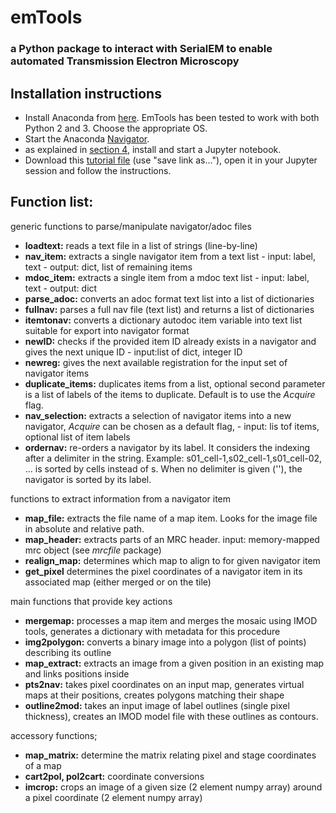 # emTools

### a Python package to interact with SerialEM to enable automated Transmission Electron Microscopy

## Installation instructions

- Install Anaconda from [here](https://www.anaconda.com/download/ "Download Anaconda"). EmTools has been tested to work with both Python 2 and 3. Choose the appropriate OS.
- Start the Anaconda [Navigator](http://docs.anaconda.com/anaconda/user-guide/getting-started/ "Getting started with Anaconda").
- as explained in [section 4](http://docs.anaconda.com/anaconda/user-guide/getting-started/#run-python-in-a-jupyter-notebook "Run Python in a Jupyter Notebook"), install and start a Jupyter notebook.
- Download this [tutorial file](https://git.embl.de/schorb/serialem_tools/raw/master/emTools.ipynb) (use "save link as..."), open it in your Jupyter session and follow the instructions.

## Function list:

generic functions to parse/manipulate navigator/adoc files

- **loadtext:**  reads a text file in a list of strings (line-by-line)
- **nav_item:**  extracts a single navigator item from a text list - input: label, text - output: dict, list of remaining items
- **mdoc_item:**  extracts a single item from a mdoc text list - input: label, text - output: dict
- **parse_adoc:**  converts an adoc format text list into a list of dictionaries
- **fullnav:**  parses a full nav file (text list) and returns a list of dictionaries
- **itemtonav:**  converts a dictionary autodoc item variable into text list suitable for export into navigator format
- **newID:**  checks if the provided item ID already exists in a navigator and gives the next unique ID - input:list of dict, integer ID
- **newreg:** gives the next available registration for the input set of navigator items 
- **duplicate_items:** duplicates items from a list, optional second parameter is a list of labels of the items to duplicate. Default is to use the _Acquire_ flag. 
- **nav_selection:**  extracts a selection of navigator items into a new navigator, _Acquire_ can be chosen as a default flag, - input: lis tof items, optional list of item labels
- **ordernav:**  re-orders a navigator by its label. It considers the indexing after a delimiter in the string. Example: s01_cell-1,s02_cell-1,s01_cell-02, ... is sorted by cells instead of s. When no delimiter is given (''), the navigator is sorted by its label.

functions to extract information from a navigator item

- **map_file:**  extracts the file name of a map item. Looks for the image file in absolute and relative path.
- **map_header:**  extracts parts of an MRC header. input: memory-mapped mrc object (see _mrcfile_ package)
- **realign_map:**  determines which map to align to for given navigator item
- **get_pixel** determines the pixel coordinates of a navigator item in its associated map (either merged or on the tile) 

main functions that provide key actions

- **mergemap:**  processes a map item and merges the mosaic using IMOD tools, generates a dictionary with metadata for this procedure
- **img2polygon:**  converts a binary image into a polygon (list of points) describing its outline
- **map_extract:**  extracts an image from a given position in an existing map and links positions inside
- **pts2nav:**  takes pixel coordinates on an input map, generates virtual maps at their positions, creates polygons matching their shape
- **outline2mod:**  takes an input image of label outlines (single pixel thickness), creates an IMOD model file with these outlines as contours.


accessory functions;

- **map_matrix:**  determine the matrix relating pixel and stage coordinates of a map
- **cart2pol, pol2cart:** coordinate conversions
- **imcrop:**  crops an image of a given size (2 element numpy array) around a pixel coordinate (2 element numpy array)